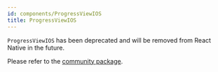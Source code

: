 ```yaml
---
id: components/ProgressViewIOS
title: ProgressViewIOS
---
```


`ProgressViewIOS` has been deprecated and will be removed from React Native in
the future.

Please refer to the
[community package](https://github.com/react-native-community/progress-view).
